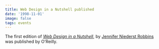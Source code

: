 ```yaml
---
title: Web Design in a Nutshell published
date: '1998-11-01'
image: false
tags: events
---
```


The first edition of _[Web Design in a Nutshell](https://www.oreilly.com/library/view/web-design-in/1565925157/)_, by [Jennifer Niederst Robbins](/people/jennifer-niederst-robbins/) was published by O’Reilly.